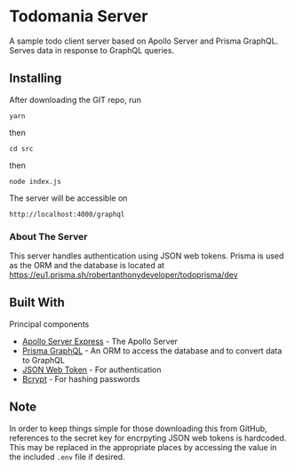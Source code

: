 # Todomania Server

A sample todo client server based on Apollo Server and Prisma GraphQL.  Serves data in response to GraphQL queries.  

## Installing

After downloading the GIT repo, run

`yarn`

then 

`cd src`

then 

`node index.js` 

The server will be accessible on 

`http://localhost:4000/graphql`


### About The Server

This server handles authentication using JSON web tokens.  Prisma is used as the ORM and the database is located at https://eu1.prisma.sh/robertanthonydeveloper/todoprisma/dev




## Built With

Principal components

* [Apollo Server Express](https://github.com/apollographql/apollo-server/tree/master/packages/apollo-server-express) - The Apollo Server
* [Prisma GraphQL](https://www.prisma.io/) - An ORM to access the database and to convert data to GraphQL
* [JSON Web Token](https://jwt.io/) - For authentication
* [Bcrypt](https://www.npmjs.com/package/bcrypt) - For hashing passwords


## Note

In order to keep things simple for those downloading this from GitHub, references to the secret key for encrpyting JSON web tokens is hardcoded.  This may be replaced in the appropriate places by accessing the value in the included `.env` file if desired.
